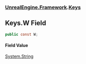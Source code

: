 ### [UnrealEngine.Framework](./UnrealEngine-Framework.md 'UnrealEngine.Framework').[Keys](./Keys.md 'UnrealEngine.Framework.Keys')
## Keys.W Field
  
```csharp
public const W;
```
#### Field Value
[System.String](https://docs.microsoft.com/en-us/dotnet/api/System.String 'System.String')  
